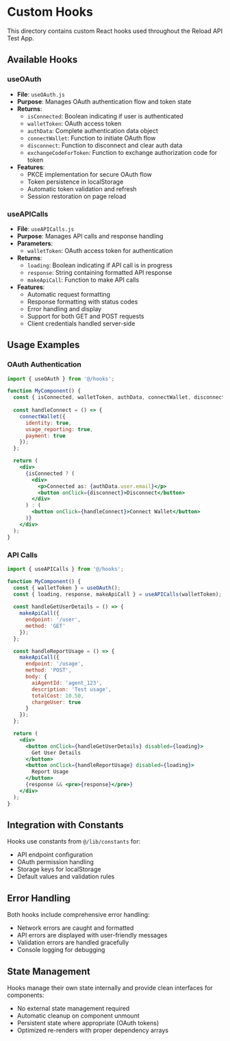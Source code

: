 # Custom Hooks

This directory contains custom React hooks used throughout the Reload API Test App.

## Available Hooks

### useOAuth
- **File**: `useOAuth.js`
- **Purpose**: Manages OAuth authentication flow and token state
- **Returns**:
  - `isConnected`: Boolean indicating if user is authenticated
  - `walletToken`: OAuth access token
  - `authData`: Complete authentication data object
  - `connectWallet`: Function to initiate OAuth flow
  - `disconnect`: Function to disconnect and clear auth data
  - `exchangeCodeForToken`: Function to exchange authorization code for token
- **Features**:
  - PKCE implementation for secure OAuth flow
  - Token persistence in localStorage
  - Automatic token validation and refresh
  - Session restoration on page reload

### useAPICalls
- **File**: `useAPICalls.js`
- **Purpose**: Manages API calls and response handling
- **Parameters**:
  - `walletToken`: OAuth access token for authentication
- **Returns**:
  - `loading`: Boolean indicating if API call is in progress
  - `response`: String containing formatted API response
  - `makeApiCall`: Function to make API calls
- **Features**:
  - Automatic request formatting
  - Response formatting with status codes
  - Error handling and display
  - Support for both GET and POST requests
  - Client credentials handled server-side

## Usage Examples

### OAuth Authentication
```jsx
import { useOAuth } from '@/hooks';

function MyComponent() {
  const { isConnected, walletToken, authData, connectWallet, disconnect } = useOAuth();
  
  const handleConnect = () => {
    connectWallet({
      identity: true,
      usage_reporting: true,
      payment: true
    });
  };

  return (
    <div>
      {isConnected ? (
        <div>
          <p>Connected as: {authData.user.email}</p>
          <button onClick={disconnect}>Disconnect</button>
        </div>
      ) : (
        <button onClick={handleConnect}>Connect Wallet</button>
      )}
    </div>
  );
}
```

### API Calls
```jsx
import { useAPICalls } from '@/hooks';

function MyComponent() {
  const { walletToken } = useOAuth();
  const { loading, response, makeApiCall } = useAPICalls(walletToken);
  
  const handleGetUserDetails = () => {
    makeApiCall({
      endpoint: '/user',
      method: 'GET'
    });
  };

  const handleReportUsage = () => {
    makeApiCall({
      endpoint: '/usage',
      method: 'POST',
      body: {
        aiAgentId: 'agent_123',
        description: 'Test usage',
        totalCost: 10.50,
        chargeUser: true
      }
    });
  };

  return (
    <div>
      <button onClick={handleGetUserDetails} disabled={loading}>
        Get User Details
      </button>
      <button onClick={handleReportUsage} disabled={loading}>
        Report Usage
      </button>
      {response && <pre>{response}</pre>}
    </div>
  );
}
```

## Integration with Constants

Hooks use constants from `@/lib/constants` for:
- API endpoint configuration
- OAuth permission handling
- Storage keys for localStorage
- Default values and validation rules

## Error Handling

Both hooks include comprehensive error handling:
- Network errors are caught and formatted
- API errors are displayed with user-friendly messages
- Validation errors are handled gracefully
- Console logging for debugging

## State Management

Hooks manage their own state internally and provide clean interfaces for components:
- No external state management required
- Automatic cleanup on component unmount
- Persistent state where appropriate (OAuth tokens)
- Optimized re-renders with proper dependency arrays